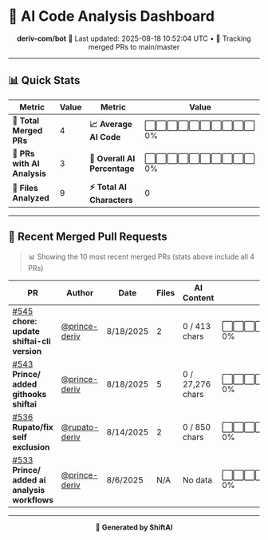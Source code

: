 # 🤖 AI Code Analysis Dashboard

<div align="center">

**deriv-com/bot**
📅 Last updated: 2025-08-18 10:52:04 UTC • 🔄 Tracking merged PRs to main/master

</div>

---

## 📊 Quick Stats

| Metric | Value | Metric | Value |
|--------|-------|--------|-------|
| **📁 Total Merged PRs** | 4 | **📈 Average AI Code** | ⬜⬜⬜⬜⬜⬜⬜⬜⬜⬜ 0% |
| **🤖 PRs with AI Analysis** | 3 | **🎯 Overall AI Percentage** | ⬜⬜⬜⬜⬜⬜⬜⬜⬜⬜ 0% |
| **📄 Files Analyzed** | 9 | **⚡ Total AI Characters** | 0 |

---

## 🚀 Recent Merged Pull Requests

> 📊 Showing the 10 most recent merged PRs (stats above include all 4 PRs)

| PR | Author | Date | Files | AI Content | Percentage |
|----|--------|------|-------|------------|------------|
| [#545](#) **chore: update shiftai-cli version** | [@prince-deriv](https://github.com/prince-deriv) | 8/18/2025 | 2 | 0 / 413 chars | ⬜⬜⬜⬜⬜⬜⬜⬜⬜⬜⬜⬜⬜⬜⬜   0% |
| [#543](#) **Prince/ added githooks shiftai** | [@prince-deriv](https://github.com/prince-deriv) | 8/18/2025 | 5 | 0 / 27,276 chars | ⬜⬜⬜⬜⬜⬜⬜⬜⬜⬜⬜⬜⬜⬜⬜   0% |
| [#536](#) **Rupato/fix  self exclusion** | [@rupato-deriv](https://github.com/rupato-deriv) | 8/14/2025 | 2 | 0 / 850 chars | ⬜⬜⬜⬜⬜⬜⬜⬜⬜⬜⬜⬜⬜⬜⬜   0% |
| [#533](#) **Prince/ added ai analysis workflows** | [@prince-deriv](https://github.com/prince-deriv) | 8/6/2025 | N/A | No data | ⬜⬜⬜⬜⬜⬜⬜⬜⬜⬜⬜⬜⬜⬜⬜   0% |

---

<div align="center">

🚀 **Generated by ShiftAI**

</div>